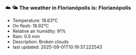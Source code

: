 ### ☁️ 🌤️  The weather in Florianópolis is: Florianópolis

- Temperature: 18.63°C
- On flesh: 18.92°C
- Relative air humidity: 91%
- Rain: 0.0 mm
- Description: Broken clouds
- last updated: 2025-09-01T10:19:37.222543
